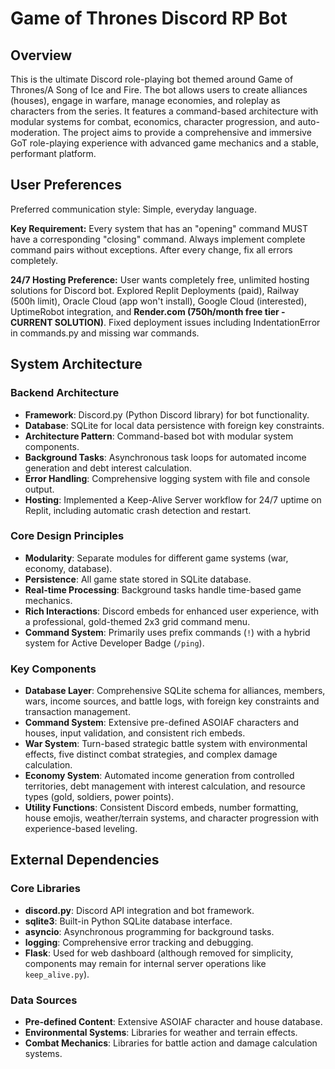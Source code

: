 # Game of Thrones Discord RP Bot

## Overview

This is the ultimate Discord role-playing bot themed around Game of Thrones/A Song of Ice and Fire. The bot allows users to create alliances (houses), engage in warfare, manage economies, and roleplay as characters from the series. It features a command-based architecture with modular systems for combat, economics, character progression, and auto-moderation. The project aims to provide a comprehensive and immersive GoT role-playing experience with advanced game mechanics and a stable, performant platform.

## User Preferences

Preferred communication style: Simple, everyday language.

**Key Requirement:** Every system that has an "opening" command MUST have a corresponding "closing" command. Always implement complete command pairs without exceptions. After every change, fix all errors completely.

**24/7 Hosting Preference:** User wants completely free, unlimited hosting solutions for Discord bot. Explored Replit Deployments (paid), Railway (500h limit), Oracle Cloud (app won't install), Google Cloud (interested), UptimeRobot integration, and **Render.com (750h/month free tier - CURRENT SOLUTION)**. Fixed deployment issues including IndentationError in commands.py and missing war commands.

## System Architecture

### Backend Architecture
- **Framework**: Discord.py (Python Discord library) for bot functionality.
- **Database**: SQLite for local data persistence with foreign key constraints.
- **Architecture Pattern**: Command-based bot with modular system components.
- **Background Tasks**: Asynchronous task loops for automated income generation and debt interest calculation.
- **Error Handling**: Comprehensive logging system with file and console output.
- **Hosting**: Implemented a Keep-Alive Server workflow for 24/7 uptime on Replit, including automatic crash detection and restart.

### Core Design Principles
- **Modularity**: Separate modules for different game systems (war, economy, database).
- **Persistence**: All game state stored in SQLite database.
- **Real-time Processing**: Background tasks handle time-based game mechanics.
- **Rich Interactions**: Discord embeds for enhanced user experience, with a professional, gold-themed 2x3 grid command menu.
- **Command System**: Primarily uses prefix commands (`!`) with a hybrid system for Active Developer Badge (`/ping`).

### Key Components

- **Database Layer**: Comprehensive SQLite schema for alliances, members, wars, income sources, and battle logs, with foreign key constraints and transaction management.
- **Command System**: Extensive pre-defined ASOIAF characters and houses, input validation, and consistent rich embeds.
- **War System**: Turn-based strategic battle system with environmental effects, five distinct combat strategies, and complex damage calculation.
- **Economy System**: Automated income generation from controlled territories, debt management with interest calculation, and resource types (gold, soldiers, power points).
- **Utility Functions**: Consistent Discord embeds, number formatting, house emojis, weather/terrain systems, and character progression with experience-based leveling.

## External Dependencies

### Core Libraries
- **discord.py**: Discord API integration and bot framework.
- **sqlite3**: Built-in Python SQLite database interface.
- **asyncio**: Asynchronous programming for background tasks.
- **logging**: Comprehensive error tracking and debugging.
- **Flask**: Used for web dashboard (although removed for simplicity, components may remain for internal server operations like `keep_alive.py`).

### Data Sources
- **Pre-defined Content**: Extensive ASOIAF character and house database.
- **Environmental Systems**: Libraries for weather and terrain effects.
- **Combat Mechanics**: Libraries for battle action and damage calculation systems.